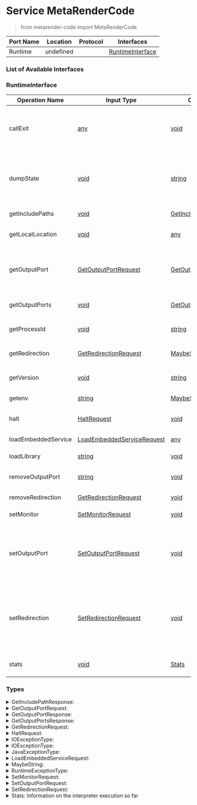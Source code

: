 <!-- markdownlint-disable -->
<!-- editorconfig-checker-disable -->
<!-- cSpell:disable -->

# Service MetaRenderCode

> from metarender-code import MetaRenderCode

| Port Name | Location | Protocol | Interfaces |
| --- | --- | --- | --- |
| Runtime | undefined | | <a href='#RuntimeInterface'>RuntimeInterface</a> |

### List of Available Interfaces

### RuntimeInterface

| Operation Name | Input Type | Output Type | Faults | Description |
| --- | --- | --- | --- | --- |
| callExit | <a href="#any">any</a> | <a href='#void'>void</a> | - |  Stops gracefully the execution of this service.<br>	  Calling this operation is equivalent to invoking the exit statement.<br>	  |
| dumpState | <a href="#void">void</a> | <a href='#string'>string</a> | - |  Returns a pretty-printed string representation of<br>	  the local state of the invoking Jolie process and<br>	  the global state of this service.<br>	  |
| getIncludePaths | <a href="#void">void</a> | <a href='#GetIncludePathResponse'>GetIncludePathResponse</a> | - |  Get the include paths used by this interpreter |
| getLocalLocation | <a href="#void">void</a> | <a href='#any'>any</a> | - |  Get the local in-memory location of this service. |
| getOutputPort | <a href="#GetOutputPortRequest">GetOutputPortRequest</a> | <a href='#GetOutputPortResponse'>GetOutputPortResponse</a> | <details><summary>OutputPortDoesNotExist</summary>undefined</details> |  Returns the definition of output port definition.<br>	  @throws OutputPortDoesNotExist if the requested output port does not exist.<br>	  |
| getOutputPorts | <a href="#void">void</a> | <a href='#GetOutputPortsResponse'>GetOutputPortsResponse</a> | - |  Returns all the output ports used by this service. |
| getProcessId | <a href="#void">void</a> | <a href='#string'>string</a> | - |  Returns the internal identifier of the executing Jolie process. |
| getRedirection | <a href="#GetRedirectionRequest">GetRedirectionRequest</a> | <a href='#MaybeString'>MaybeString</a> | - |  Get the output port name that a redirection points to. |
| getVersion | <a href="#void">void</a> | <a href='#string'>string</a> | - |  Returns the version of the Jolie interpreter running this service. |
| getenv | <a href="#string">string</a> | <a href='#MaybeString'>MaybeString</a> | - |  Returns the value of an environment variable. |
| halt | <a href="#HaltRequest">HaltRequest</a> | <a href='#void'>void</a> | - |  Halts non-gracefully the execution of this service. |
| loadEmbeddedService | <a href="#LoadEmbeddedServiceRequest">LoadEmbeddedServiceRequest</a> | <a href='#any'>any</a> | <details><summary>RuntimeException</summary><a href='#RuntimeExceptionType'>RuntimeExceptionType</a></details> |  Load an embedded service. |
| loadLibrary | <a href="#string">string</a> | <a href='#void'>void</a> | <details><summary>IOException</summary><a href='#4#IOExceptionType'>4#IOExceptionType</a></details> |  Dynamically loads an external (jar) library. |
| removeOutputPort | <a href="#string">string</a> | <a href='#void'>void</a> | - |  Removes the output port with the requested name. |
| removeRedirection | <a href="#GetRedirectionRequest">GetRedirectionRequest</a> | <a href='#void'>void</a> | <details><summary>RuntimeException</summary><a href='#RuntimeExceptionType'>RuntimeExceptionType</a></details> |  Remove a redirection at an input port |
| setMonitor | <a href="#SetMonitorRequest">SetMonitorRequest</a> | <a href='#void'>void</a> | - |  Set the monitor for this service. |
| setOutputPort | <a href="#SetOutputPortRequest">SetOutputPortRequest</a> | <a href='#void'>void</a> | - |  Set an output port.<br>	  If an output port with this name does not exist already,<br>	  this operation creates it.<br>	  Otherwise, the output port is replaced with this one.<br>	  |
| setRedirection | <a href="#SetRedirectionRequest">SetRedirectionRequest</a> | <a href='#void'>void</a> | <details><summary>RuntimeException</summary><a href='#RuntimeExceptionType'>RuntimeExceptionType</a></details> |  Set a redirection at an input port.<br>	  If the redirection with this name does not exist already,<br>	  this operation creates it.<br>	  Otherwise, the redirection is replaced with this one.<br>	  |
| stats | <a href="#void">void</a> | <a href='#Stats'>Stats</a> | - |  Returns information on the runtime state of the VM. |


### Types

<details>
<summary><span id="GetIncludePathResponse">GetIncludePathResponse: 
</span>
</summary>

##### Type Declaration
<pre>
void &#123;
&nbsp;&nbsp;path[0,1]: string //  The include paths of the interpreter
&#125;
</pre>
</details>
<details>
<summary><span id="GetOutputPortRequest">GetOutputPortRequest: 
</span>
</summary>

##### Type Declaration
<pre>
void &#123;
&nbsp;&nbsp;name[1,1]: string //  The name of the output port
&#125;
</pre>
</details>
<details>
<summary><span id="GetOutputPortResponse">GetOutputPortResponse: 
</span>
</summary>

##### Type Declaration
<pre>
void &#123;
&nbsp;&nbsp;protocol[1,1]: string //  The protocol name of the output port
&nbsp;&nbsp;name[1,1]: string //  The name of the output port
&nbsp;&nbsp;location[1,1]: string //  The location of the output port
&#125;
</pre>
</details>
<details>
<summary><span id="GetOutputPortsResponse">GetOutputPortsResponse: 
</span>
</summary>

##### Type Declaration
<pre>
void &#123;
&nbsp;&nbsp;port[0,1]: void &#123;
&nbsp;&nbsp;&nbsp;&nbsp;protocol[1,1]: string //  The protocol name of the output port
&nbsp;&nbsp;&nbsp;&nbsp;name[1,1]: string //  The name of the output port
&nbsp;&nbsp;&nbsp;&nbsp;location[1,1]: string //  The location of the output port
&nbsp;&nbsp;&#125; //  The output ports used by this interpreter
&#125;
</pre>
</details>
<details>
<summary><span id="GetRedirectionRequest">GetRedirectionRequest: 
</span>
</summary>

##### Type Declaration
<pre>
void &#123;
&nbsp;&nbsp;inputPortName[1,1]: string //  The target input port
&nbsp;&nbsp;resourceName[1,1]: string //  The resource name of the redirection to get
&#125;
</pre>
</details>
<details>
<summary><span id="HaltRequest">HaltRequest: 
</span>
</summary>

##### Type Declaration
<pre>
void &#123;
&nbsp;&nbsp;status[0,1]: int //  The status code to return to the execution environment
&#125;
</pre>
</details>
<details>
<summary><span id="IOExceptionType">IOExceptionType: 
</span>
</summary>

##### Type Declaration
<pre>
<a href='#JavaExceptionType'>JavaExceptionType</a>
</pre>
</details>
<details>
<summary><span id="IOExceptionType">IOExceptionType: 
</span>
</summary>

##### Type Declaration
<pre>
<a href='#IOExceptionType'>IOExceptionType</a>
</pre>
</details>
<details>
<summary><span id="JavaExceptionType">JavaExceptionType: 
</span>
</summary>

##### Type Declaration
<pre>
string &#123;
&nbsp;&nbsp;stackTrace[1,1]: string // 
&#125;
</pre>
</details>
<details>
<summary><span id="LoadEmbeddedServiceRequest">LoadEmbeddedServiceRequest: 
</span>
</summary>

##### Type Declaration
<pre>
void &#123;
&nbsp;&nbsp;filepath[1,1]: string //  The path to the service to load
&nbsp;&nbsp;service[0,1]: string //  The name of the service to load, if relevant
&nbsp;&nbsp;type[0,1]: string //  The type of the service, e.g., Jolie, Java, or JavaScript. Default: Jolie
&nbsp;&nbsp;params[0,1]: undefined //  The actual parameters (arguments) that should be passed to the service
&#125;
|void &#123;
&nbsp;&nbsp;code[1,1]: string // 
&#125;

</pre>
</details>
<details>
<summary><span id="MaybeString">MaybeString: 
</span>
</summary>

##### Type Declaration
<pre>
void
|string

</pre>
</details>
<details>
<summary><span id="RuntimeExceptionType">RuntimeExceptionType: 
</span>
</summary>

##### Type Declaration
<pre>
<a href='#JavaExceptionType'>JavaExceptionType</a>
</pre>
</details>
<details>
<summary><span id="SetMonitorRequest">SetMonitorRequest: 
</span>
</summary>

##### Type Declaration
<pre>
void &#123;
&nbsp;&nbsp;protocol[0,1]: string //  The protocol configuration for the monitor
&nbsp;&nbsp;location[1,1]: any //  The location of the monitor
&#125;
</pre>
</details>
<details>
<summary><span id="SetOutputPortRequest">SetOutputPortRequest: 
</span>
</summary>

##### Type Declaration
<pre>
void &#123;
&nbsp;&nbsp;protocol[0,1]: string //  The name of the protocol (e.g., sodep, http)
&nbsp;&nbsp;name[1,1]: string //  The name of the output port
&nbsp;&nbsp;location[1,1]: any //  The location of the output port
&#125;
</pre>
</details>
<details>
<summary><span id="SetRedirectionRequest">SetRedirectionRequest: 
</span>
</summary>

##### Type Declaration
<pre>
void &#123;
&nbsp;&nbsp;inputPortName[1,1]: string //  The target input port
&nbsp;&nbsp;outputPortName[1,1]: string //  The target output port
&nbsp;&nbsp;resourceName[1,1]: string //  The target resource name
&#125;
</pre>
</details>
<details>
<summary><span id="Stats">Stats:  Information on the interpreter execution so far
</span>
</summary>

##### Type Declaration
<pre>
void &#123;
&nbsp;&nbsp;memory[1,1]: void &#123;
&nbsp;&nbsp;&nbsp;&nbsp;total[1,1]: long // 
&nbsp;&nbsp;&nbsp;&nbsp;used[1,1]: long // 
&nbsp;&nbsp;&nbsp;&nbsp;free[1,1]: long // 
&nbsp;&nbsp;&#125; // 
&nbsp;&nbsp;os[1,1]: void &#123;
&nbsp;&nbsp;&nbsp;&nbsp;availableProcessors[1,1]: int //  Number of available processors
&nbsp;&nbsp;&nbsp;&nbsp;systemLoadAverage[1,1]: double //  System load average
&nbsp;&nbsp;&nbsp;&nbsp;name[1,1]: string //  Name of the OS
&nbsp;&nbsp;&nbsp;&nbsp;arch[1,1]: string //  Architecture
&nbsp;&nbsp;&nbsp;&nbsp;version[1,1]: string //  OS version
&nbsp;&nbsp;&#125; //  OS-related information
&nbsp;&nbsp;files[1,1]: void &#123;
&nbsp;&nbsp;&nbsp;&nbsp;openCount[0,1]: long //  Number of open files
&nbsp;&nbsp;&nbsp;&nbsp;maxCount[0,1]: long //  Maximum number of open files allowed for this VM
&nbsp;&nbsp;&#125; //  Information on file descriptors
&#125;
</pre>
</details>
